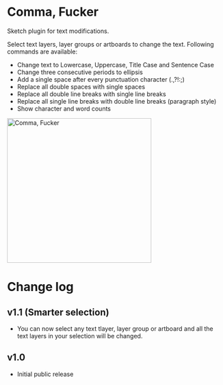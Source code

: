# Comma, Fucker
Sketch plugin for text modifications.

Select text layers, layer groups or artboards to change the text. Following commands are available:

* Change text to Lowercase, Uppercase, Title Case and Sentence Case
* Change three consecutive periods to ellipsis
* Add a single space after every punctuation character (.,?!:;)
* Replace all double spaces with single spaces
* Replace all double line breaks with single line breaks
* Replace all single line breaks with double line breaks (paragraph style)
* Show character and word counts

<img src="https://s3.amazonaws.com/f.cl.ly/items/1M2Z2D0l3t1T452J0t1M/,.png" alt="Comma, Fucker" width="337">

# Change log

## v1.1 (Smarter selection)
* You can now select any text tlayer, layer group or artboard and all the text layers in your selection will be changed.

## v1.0
* Initial public release